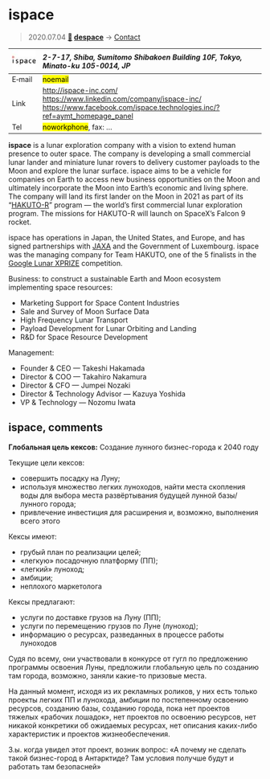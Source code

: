 # ispace
> 2020.07.04 **[🚀](../index/index.md) [despace](index.md)** → [Contact](contact.md)

|[![](f/contact/i/ispace_logo1_thumb.jpg)](f/contact/i/ispace_logo1.png)|*2-7-17, Shiba, Sumitomo Shibakoen Building 10F, Tokyo, Minato-ku 105-0014, JP*|
|:--|:--|
|E‑mail| <mark>noemail</mark> |
|Link| <http://ispace-inc.com/><br> <https://www.linkedin.com/company/ispace-inc/><br> <https://www.facebook.com/ispace.technologies.inc/?ref=aymt_homepage_panel> |
|Tel| <mark>noworkphone</mark>, fax: … |

**ispace** is a lunar exploration company with a vision to extend human presence to outer space. The company is developing a small commercial lunar lander and miniature lunar rovers to delivery customer payloads to the Moon and explore the lunar surface. ispace aims to be a vehicle for companies on Earth to access new business opportunities on the Moon and ultimately incorporate the Moon into Earth’s economic and living sphere. The company will land its first lander on the Moon in 2021 as part of its “[HAKUTO-R](zz_hakuto.md)” program — the world’s first commercial lunar exploration program. The missions for HAKUTO-R will launch on SpaceX’s Falcon 9 rocket.

ispace has operations in Japan, the United States, and Europe, and has signed partnerships with [JAXA](zz_jaxa.md) and the Government of Luxembourg. ispace was the managing company for Team HAKUTO, one of the 5 finalists in the [Google Lunar XPRIZE](google_lunar_x_prize.md) competition.

Business: to construct a sustainable Earth and Moon ecosystem implementing space resources:

   - Marketing Support for Space Content Industries
   - Sale and Survey of Moon Surface Data
   - High Frequency Lunar Transport
   - Payload Development for Lunar Orbiting and Landing
   - R&D for Space Resource Development

Management:

   - Founder & CEO — Takeshi Hakamada
   - Director & COO — Takahiro Nakamura
   - Director & CFO — Jumpei Nozaki
   - Director & Technology Advisor — Kazuya Yoshida
   - VP & Technology — 	Nozomu Iwata

<p style="page-break-after:always"> </p>

## ispace, comments

**Глобальная цель кексов:** Создание лунного бизнес-города к 2040 году

Текущие цели кексов:

   - совершить посадку на Луну;
   - используя множество легких луноходов, найти места скопления воды для выбора места развёртывания будущей лунной базы/лунного города;
   - привлечение инвестиция для расширения и, возможно, выполнения всего этого

Кексы имеют:

   - грубый план по реализации целей;
   - «легкую» посадочную платформу (ПП);
   - «легкий» луноход;
   - амбиции;
   - неплохого маркетолога

Кексы предлагают:

   - услуги по доставке грузов на Луну (ПП);
   - услуги по перемещению грузов по Луне (луноход);
   - информацию о ресурсах, разведанных в процессе работы луноходов

Судя по всему, они участвовали в конкурсе от гугл по предложению программы освоения Луны, предложили глобальную цель по созданию там города, возможно, заняли какие-то призовые места.

На данный момент, исходя из их рекламных роликов, у них есть только проекты легких ПП и лунохода, амбиции по постепенному освоению ресурсов, созданию базы, созданию города, пока нет проектов тяжелых «рабочих лошадок», нет проектов по освоению ресурсов, нет никакой конкретики об ожидаемых ресурсах, нет описания каких-либо характеристик и проектов жизнеобеспечения.

З.ы. когда увидел этот проект, возник вопрос: «А почему не сделать такой бизнес-город в Антарктиде? Там условия получше будут и работать там безопасней»